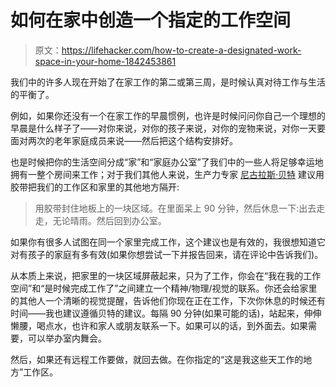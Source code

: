 # 如何在家中创造一个指定的工作空间

> 原文：<https://lifehacker.com/how-to-create-a-designated-work-space-in-your-home-1842453861>

我们中的许多人现在开始了在家工作的第二或第三周，是时候认真对待工作与生活的平衡了。



例如，如果你还没有一个在家工作的早晨惯例，也许是时候问问你自己一个理想的早晨是什么样子了——对你来说，对你的孩子来说，对你的宠物来说，对你一天要面对两次的老年家庭成员来说——然后把这个结构安排好。

也是时候把你的生活空间分成“家”和“家庭办公室”了我们中的一些人将足够幸运地拥有一整个房间来工作；对于我们其他人来说，生产力专家 [尼古拉斯·贝特](https://blog.strategicedge.co.uk/2020/03/productivity-59.html) 建议用胶带把我们的工作区和家里的其他地方隔开:

> 用胶带封住地板上的一块区域。在里面呆上 90 分钟，然后休息一下:出去走走，无论晴雨。然后回到办公室。

如果你有很多人试图在同一个家里完成工作，这个建议也是有效的，我很想知道它对有孩子的家庭有多有效(如果你想尝试一下并报告回来，请在评论中告诉我们)。

从本质上来说，把家里的一块区域屏蔽起来，只为了工作，你会在“我在我的工作空间”和“是时候完成工作了”之间建立一个精神/物理/视觉的联系。你还会给家里的其他人一个清晰的视觉提醒，告诉他们你现在正在工作，下次你休息的时候还有时间——我也建议遵循贝特的建议。每隔 90 分钟(如果可能的话)，站起来，伸伸懒腰，喝点水，也许和家人或朋友联系一下。如果可以的话，到外面去。如果需要，可以举办室内舞会。

然后，如果还有远程工作要做，就回去做。在你指定的“这是我这些天工作的地方”工作区。